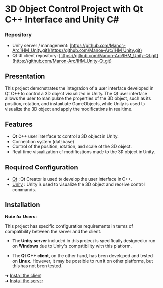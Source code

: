 # 3D Object Control Project with Qt C++ Interface and Unity C#

### Repository

- Unity server / management: [https://github.com/Manon-Arc/IHM_Unity.git](https://github.com/Manon-Arc/IHM_Unity.git)
- Qt UI client repository: [https://github.com/Manon-Arc/IHM_Unity-Qt.git](https://github.com/Manon-Arc/IHM_Unity-Qt.git)

## Presentation
This project demonstrates the integration of a user interface developed in Qt C++ to control a 3D object visualized in Unity. The Qt user interface allows the user to manipulate the properties of the 3D object, such as its position, rotation, and instantiate GameObjects, while Unity is used to visualize the 3D object and apply the modifications in real time.

## Features

- Qt C++ user interface to control a 3D object in Unity.
- Connection system (database)
- Control of the position, rotation, and scale of the 3D object.
- Real-time visualization of modifications made to the 3D object in Unity.

## Required Configuration

- [Qt](https://www.qt.io/download) : Qt Creator is used to develop the user interface in C++.
- [Unity](https://unity.com/) : Unity is used to visualize the 3D object and receive control commands.

## Installation

**Note for Users:**

This project has specific configuration requirements in terms of compatibility between the server and the client.

- The **Unity server** included in this project is specifically designed to run on **Windows** due to Unity's compatibility with this platform.

- The **Qt C++ client**, on the other hand, has been developed and tested on **Linux**. However, it may be possible to run it on other platforms, but this has not been tested.

➜ [Install the client](https://github.com/Manon-Arc/IHM_Unity-Qt.git)  <br>
➜ [Install the server](https://github.com/Manon-Arc/IHM_Unity.git)
